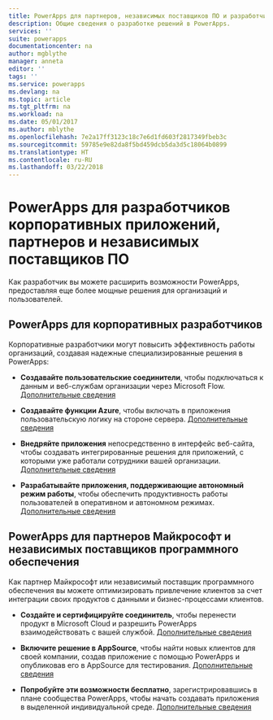 ```yaml
---
title: PowerApps для партнеров, независимых поставщиков ПО и разработчиков корпоративных решений | Документация Майкрософт
description: Общие сведения о разработке решений в PowerApps.
services: ''
suite: powerapps
documentationcenter: na
author: mgblythe
manager: anneta
editor: ''
tags: ''
ms.service: powerapps
ms.devlang: na
ms.topic: article
ms.tgt_pltfrm: na
ms.workload: na
ms.date: 05/01/2017
ms.author: mblythe
ms.openlocfilehash: 7e2a17ff3123c18c7e6d1fd603f2817349fbeb3c
ms.sourcegitcommit: 59785e9e82da8f5bd459dcb5da3d5c18064b0899
ms.translationtype: HT
ms.contentlocale: ru-RU
ms.lasthandoff: 03/22/2018
---
```

# <a name="powerapps-for-enterprise-developers-partners-and-isvs"></a>PowerApps для разработчиков корпоративных приложений, партнеров и независимых поставщиков ПО

Как разработчик вы можете расширить возможности PowerApps, предоставляя еще более мощные решения для организаций и пользователей.

## <a name="powerapps-for-enterprise-developers"></a>PowerApps для корпоративных разработчиков

Корпоративные разработчики могут повысить эффективность работы организаций, создавая надежные специализированные решения в PowerApps:

- **Создавайте пользовательские соединители**, чтобы подключаться к данным и веб-службам организации через Microsoft Flow. [Дополнительные сведения](https://docs.microsoft.com/connectors/custom-connectors/)

- **Создавайте функции Azure**, чтобы включать в приложения пользовательскую логику на стороне сервера. [Дополнительные сведения](https://docs.microsoft.com/azure/azure-functions/functions-powerapps-scenario)

- **Внедряйте приложения** непосредственно в интерфейс веб-сайта, чтобы создавать интегрированные решения для приложений, с которыми уже работали сотрудники вашей организации. [Дополнительные сведения](embed-apps-dev.md)

- **Разрабатывайте приложения, поддерживающие автономный режим работы**, чтобы обеспечить продуктивность работы пользователей в оперативном и автономном режимах. [Дополнительные сведения](offline-apps.md)

## <a name="powerapps-for-isvs-and-microsoft-partners"></a>PowerApps для партнеров Майкрософт и независимых поставщиков программного обеспечения

Как партнер Майкрософт или независимый поставщик программного обеспечения вы можете оптимизировать привлечение клиентов за счет интеграции своих продуктов с данными и бизнес-процессами клиентов.

- **Создайте и сертифицируйте соединитель**, чтобы перенести продукт в Microsoft Cloud и разрешить PowerApps взаимодействовать с вашей службой. [Дополнительные сведения](https://docs.microsoft.com/connectors/custom-connectors/submit-certification)

- **Включите решение в AppSource**, чтобы найти новых клиентов для своей компании, создав приложение с помощью PowerApps и опубликовав его в AppSource для тестирования. [Дополнительные сведения](dev-appsource-test-drive.md)

- **Попробуйте эти возможности бесплатно**, зарегистрировавшись в плане сообщества PowerApps, чтобы начать создавать приложения в выделенной индивидуальной среде. [Дополнительные сведения](../dev-community-plan.md)